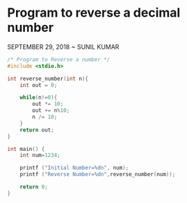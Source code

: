 Program to reverse a decimal number
===================================

SEPTEMBER 29, 2018 ~ SUNIL KUMAR

``` c
/* Program to Reverse a number */
#include <stdio.h>

int reverse_number(int n){
	int out = 0;

	while(n!=0){
		out *= 10;
		out += n%10;
		n /= 10;
	}
	return out;
}

int main() {
	int num=1234;

	printf ("Initial Number=%dn", num);
	printf ("Reverse Number=%dn",reverse_number(num));

	return 0;
}
```
